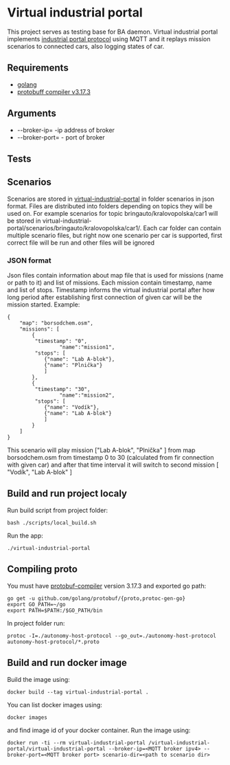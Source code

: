 # Virtual industrial portal
This project serves as testing base for BA daemon. Virtual industrial portal implements [industrial portal protocol](https://docs.google.com/document/d/1sjIE4_c9NrQCpUvlgOwejVMWf6U-QSh_9qobpMqOIRU/edit) using MQTT and it replays mission scenarios to connected cars, also logging states of car.

## Requirements
- [golang](https://golang.org/)
- [protobuff compiler v3.17.3](https://github.com/protocolbuffers/protobuf/releases/tag/v3.17.3) 

## Arguments
- --broker-ip=<ipv4> -ip address of broker
- --broker-port=<port> - port of broker

## Tests

## Scenarios 
Scenarios are stored in [virtual-industrial-portal](https://gitlab.bringauto.com/bring-auto/host-platform/virtual-industrial-portal) in folder scenarios in json format. Files are distributed  into folders depending on topics they will be used on.
For example scenarios for topic bringauto/kralovopolska/car1 will be stored in virtual-industrial-portal/scenarios/bringauto/kralovopolska/car1/. Each car folder can contain multiple scenario files, but right now one scenario per car is supported, first correct file will be run and other files will be ignored

### JSON format
Json files contain information about map file that is used for missions (name or path to it) and list of missions. Each mission contain timestamp, name and list of stops. Timestamp informs the virtual industrial portal after how long period after establishing first connection of given car will be the mission started. Example:

```
{
	"map": "borsodchem.osm",
	"missions": [
		{
		 "timestamp": "0",
                 "name":"mission1",
		 "stops": [
			{"name": "Lab A-blok"},
			{"name": "Plnička"}
			]
		},
		{
	 	 "timestamp": "30",
                 "name":"mission2",
		 "stops": [
			{"name": "Vodík"},
			{"name": "Lab A-blok"}
			]
		}
	]
}
```
This scenario will play mission ["Lab A-blok", "Plnička" ] from map borsodchem.osm from timestamp 0 to 30 (calculated from fir connection with given car) and after that time interval it will switch to second mission  [ "Vodík", "Lab A-blok" ]



## Build and run project localy
Run build script from project folder:
```
bash ./scripts/local_build.sh
```
Run the app: 
```
./virtual-industrial-portal
```

## Compiling proto
You must have [protobuf-compiler](https://github.com/protocolbuffers/protobuf/releases/tag/v3.17.3) version 3.17.3 and exported go path:
```
go get -u github.com/golang/protobuf/{proto,protoc-gen-go}
export GO_PATH=~/go
export PATH=$PATH:/$GO_PATH/bin
```
In project folder run:
```
protoc -I=./autonomy-host-protocol --go_out=./autonomy-host-protocol autonomy-host-protocol/*.proto
```

## Build and run docker image
Build the image using:
```
docker build --tag virtual-industrial-portal .
```
You can list docker images using:
```
docker images
```
and find image id of your docker container. Run the image using:
```
docker run -ti --rm virtual-industrial-portal /virtual-industrial-portal/virtual-industrial-portal --broker-ip=<MQTT broker ipv4> --broker-port=<MQTT broker port> scenario-dir=<path to scenario dir>
```